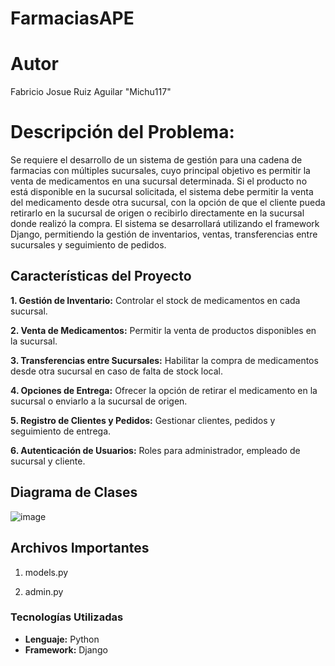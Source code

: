 # FarmaciasAPE
# Autor

Fabricio Josue Ruiz Aguilar "Michu117"

# Descripción del Problema:
Se requiere el desarrollo de un sistema de gestión para una cadena de farmacias con múltiples sucursales, cuyo principal objetivo es permitir la venta de medicamentos en una sucursal determinada. Si el producto no está disponible en la sucursal solicitada, el sistema debe permitir la venta del medicamento desde otra sucursal, con la opción de que el cliente pueda retirarlo en la sucursal de origen o recibirlo directamente en la sucursal donde realizó la compra.
El sistema se desarrollará utilizando el framework Django, permitiendo la gestión de inventarios, ventas, transferencias entre sucursales y seguimiento de pedidos.

## Características del Proyecto
**1. Gestión de Inventario:** Controlar el stock de medicamentos en cada sucursal.

**2. Venta de Medicamentos:** Permitir la venta de productos disponibles en la sucursal.

**3. Transferencias entre Sucursales:** Habilitar la compra de medicamentos desde otra sucursal en caso de falta de stock local.

**4. Opciones de Entrega:** Ofrecer la opción de retirar el medicamento en la sucursal o enviarlo a la sucursal de origen.

**5. Registro de Clientes y Pedidos:** Gestionar clientes, pedidos y seguimiento de entrega.

**6. Autenticación de Usuarios:** Roles para administrador, empleado de sucursal y cliente.

## Diagrama de Clases
![image](https://github.com/user-attachments/assets/8b06ddfc-c182-46d4-9e4d-20d3fd9876d2)

## Archivos Importantes
1. models.py

2. admin.py

### Tecnologías Utilizadas

- **Lenguaje:** Python
- **Framework:** Django

